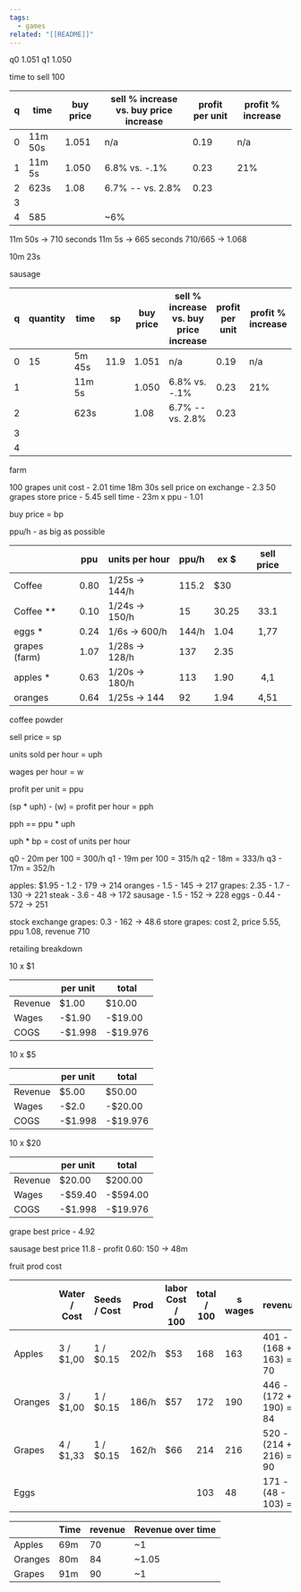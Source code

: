 ```yaml
---
tags:
  - games
related: "[[README]]"
---
```

q0 1.051
q1 1.050


time to sell 100

| q | time | buy price | sell % increase vs. buy price increase | profit per unit | profit % increase |
| --- | --- | --- | --- | --- | --- |
| 0 | 11m 50s | 1.051 | n/a | 0.19 | n/a |
| 1 | 11m 5s | 1.050 | 6.8% vs. -.1% | 0.23 | 21% |
| 2 | 623s | 1.08 | 6.7% -- vs. 2.8% | 0.23 |  |
| 3 |  |  |  |  |  |
| 4 | 585 |  | ~6% |  |  |

11m 50s -> 710 seconds
11m 5s -> 665 seconds
710/665 -> 1.068

10m 23s


sausage

| q | quantity | time | sp | buy price | sell % increase vs. buy price increase | profit per unit | profit % increase |
| --- | --- | --- | --- | --- | --- | --- | --- |
| 0 | 15 | 5m 45s | 11.9 | 1.051 | n/a | 0.19 | n/a |
| 1 |  | 11m 5s |  | 1.050 | 6.8% vs. -.1% | 0.23 | 21% |
| 2 |  | 623s |  | 1.08 | 6.7% -- vs. 2.8% | 0.23 |  |
| 3 |  |  |  |  |  |  |  |
| 4 |  |  |  |  |  |  |  |



farm

100 grapes
unit cost - 2.01
time 18m 30s
sell price on exchange - 2.3
50 grapes
store price - 5.45
sell time - 23m x 
ppu - 1.01

buy price = bp


ppu/h - as big as possible

|               | ppu  | units per hour      | ppu/h | ex $  | sell price |
| ------------- |:----:| ------------------- | ----- | ----- |:----------:|
| Coffee        | 0.80 | 1/25s   ->    144/h | 115.2 | $30   |            |
| Coffee **     | 0.10 | 1/24s ->     150/h  | 15    | 30.25 |    33.1    |
| eggs *        | 0.24 | 1/6s ->   600/h     | 144/h | 1.04  |    1,77    |
| grapes (farm) | 1.07 | 1/28s ->   128/h    | 137   |   2.35    |            |
| apples  *     | 0.63 | 1/20s ->   180/h    | 113   | 1.90  |    4,1     |
| oranges       | 0.64 | 1/25s ->   144      | 92    | 1.94  |    4,51    |




coffee powder

sell price = sp

units sold per hour = uph

wages per hour = w

profit per unit = ppu


(sp * uph) - (w) = profit per hour = pph

pph == ppu * uph



uph * bp = cost of units per hour

q0  - 20m per 100 = 300/h
q1 - 19m per 100 = 315/h
q2 - 18m = 333/h
q3 - 17m = 352/h



apples: $1.95 - 1.2 - 179 -> 214
oranges - 1.5 - 145 -> 217
grapes: 2.35 - 1.7 - 130 -> 221
steak - 3.6 - 48 -> 172
sausage - 1.5 - 152 -> 228
eggs - 0.44 - 572 -> 251


stock exchange grapes: 0.3 - 162 -> 48.6
store grapes: cost 2, price 5.55, ppu 1.08, revenue 710


retailing breakdown

10  x $1

|  | per unit | total |
| --- | --- | --- |
| Revenue | $1.00 | $10.00 |
| Wages | -$1.90 | -$19.00 |
| COGS | -$1.998 | -$19.976 |


10 x $5

|  | per unit | total |
| --- | --- | --- |
| Revenue | $5.00 | $50.00 |
| Wages | -$2.0 | -$20.00 |
| COGS | -$1.998 | -$19.976 |


10 x $20

|  | per unit | total |
| --- | --- | --- |
| Revenue | $20.00 | $200.00 |
| Wages | -$59.40 | -$594.00 |
| COGS | -$1.998 | -$19.976 |

grape best price - 4.92


sausage best price 11.8 - profit 0.60: 150 -> 48m



fruit prod cost

|         | Water / Cost | Seeds / Cost | Prod  | labor Cost / 100 | total / 100 | s wages | revenue                    | Time   |
| ------- | ------------ | ------------ | ----- | ---------------- | ----------- | ------- | -------------------------- | ------ |
| Apples  | 3 / $1,00    | 1  / $0.15   | 202/h | $53              | 168         | 163     | 401 - (168 + 163) = 70     | 1h 9m  |
| Oranges | 3 / $1,00    | 1  / $0.15   | 186/h | $57              | 172         | 190     | 446 - (172 + 190) = 84     | 1h 20m |
| Grapes  | 4 / $1,33    | 1  / $0.15   | 162/h | $66              | 214         | 216     | 520 - (214 + 216) = 90 | 1h 31m |
| Eggs    |              |              |       |                  | 103         | 48      | 171 - (48 - 103)  =                           |        |




|         | Time | revenue | Revenue over time |
| ------- | ---- | ------- | --- |
| Apples  | 69m  |  70       | ~1    |
| Oranges | 80m  |   84      | ~1.05    |
| Grapes  | 91m  |    90     |  ~1   |
